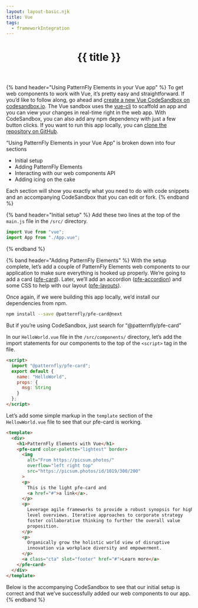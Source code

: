 ```yaml
---
layout: layout-basic.njk
title: Vue
tags:
  - frameworkIntegration
---
```


<header class="band">
  <h1>{{ title }}</h1>
</header>

{% band header="Using PatternFly Elements in your Vue app" %}
  To get web components to work with Vue, it’s pretty easy and straightforward.
  If you’d like to follow along, go ahead and [create a new Vue CodeSandbox on codesandbox.io](https://codesandbox.io/s/vue).
  The Vue sandbox uses the [vue-cli](https://cli.vuejs.org/) to scaffold an app and you can view your changes in real-time right in the web app.
  With CodeSandbox, you can also add any npm dependency with just a few button clicks.
  If you want to run this app locally, you can [clone the repository on GitHub](https://github.com/kylebuch8/patternfly-elements-with-vue).

  “Using PatternFly Elements in your Vue App” is broken down into four sections

  - Initial setup
  - Adding PatternFly Elements
  - Interacting with our web components API
  - Adding icing on the cake

  Each section will show you exactly what you need to do with code snippets and an accompanying CodeSandbox that you can edit or fork.
{% endband %}

{% band header="Initial setup" %}
  Add these two lines at the top of the `main.js` file in the `/src/` directory.

  ```js
  import Vue from "vue";
  import App from "./App.vue";
  ```
{% endband %}

{% band header="Adding PatternFly Elements" %}
  With the setup complete, let’s add a couple of PatternFly Elements web components to our application to make sure everything is hooked up properly. We’re going to add a card ([pfe-card](/components/card)). Later, we’ll add an accordion ([pfe-accordion](/components/accordion)) and some CSS to help with our layout ([pfe-layouts](/layout)).

  Once again, if we were building this app locally, we’d install our dependencies from npm.

  ```bash
  npm install --save @patternfly/pfe-card@next
  ```

  But if you’re using CodeSandbox, just search for “@patternfly/pfe-card”

  In our `HelloWorld.vue` file in the `/src/components/` directory, let’s add the import statements for our components to the top of the `<script>` tag in the file.

  ```html
  <script>
    import "@patternfly/pfe-card";
    export default {
      name: "HelloWorld",
      props: {
        msg: String
      }
    };
  </script>
  ```

  Let’s add some simple markup in the `template` section of the `HellowWorld.vue` file to see that our pfe-card is working.

  ```html
  <template>
    <div>
      <h1>PatternFly Elements with Vue</h1>
      <pfe-card color-palette="lightest" border>
        <img
          alt="From https://picsum.photos/"
          overflow="left right top"
          src="https://picsum.photos/id/1019/300/200"
        >
        <p>
          This is the light pfe-card and
          <a href="#">a link</a>.
        </p>
        <p>
          Leverage agile frameworks to provide a robust synopsis for high
          level overviews. Iterative approaches to corporate strategy
          foster collaborative thinking to further the overall value
          proposition.
        </p>
        <p>
          Organically grow the holistic world view of disruptive
          innovation via workplace diversity and empowerment.
        </p>
        <a class="cta" slot="footer" href="#">Learn more</a>
      </pfe-card>
    </div>
  </template>
  ```

  Below is the accompanying CodeSandbox to see that our initial setup is correct and that we’ve successfully added our web components to our app.
{% endband %}

